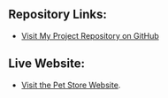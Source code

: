 ## Repository Links:
- [Visit My Project Repository on GitHub](https://github.com/ilham029/Pet-Store.git)

## Live Website:
- [Visit the Pet Store Website](https://ilham029.github.io/Pet-Store/).
